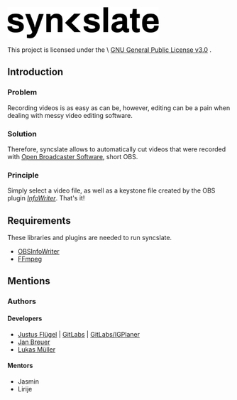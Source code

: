 <img src="logo.png" alt="Logo" height="70" >

This project is licensed under the \ [GNU General Public License v3.0](https://www.gnu.org/licenses/gpl-3.0.en.html) .

## Introduction
### Problem
Recording videos is as easy as can be, however, editing can be a pain when dealing with messy video editing software.

### Solution
Therefore, syncslate allows to automatically cut videos that were recorded
with [Open Broadcaster Software](https://obsproject.com/), short OBS. 

### Principle
Simply select a video file, as well as a keystone file created by the OBS plugin
[*InfoWriter*](https://github.com/partouf/OBSInfoWriter). That's it!

## Requirements
These libraries and plugins are needed to run syncslate.
* [OBSInfoWriter](https://github.com/partouf/OBSInfoWriter)
* [FFmpeg](https://ffmpeg.org/) 

## Mentions
### Authors
#### Developers
* [Justus Flügel](http://github.com/technikkeller) | [GitLabs](https://gitlab.com/LarsKlette) | [GitLabs/IGPlaner](https://gitlab.com/LarsKlette/IGPLANER)
* [Jan Breuer](https://github.com/breuxi)
* [Lukas Müller](https://github.com/luki)

#### Mentors
* Jasmin
* Lirije
